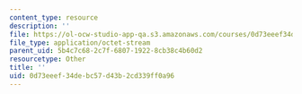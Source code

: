```yaml
---
content_type: resource
description: ''
file: https://ol-ocw-studio-app-qa.s3.amazonaws.com/courses/0d73eeef34debc57d43b2cd339ff0a96_16pa6b_engine.pdf
file_type: application/octet-stream
parent_uid: 5b4c7c68-2c7f-6807-1922-8cb38c4b60d2
resourcetype: Other
title: ''
uid: 0d73eeef-34de-bc57-d43b-2cd339ff0a96
---
```

